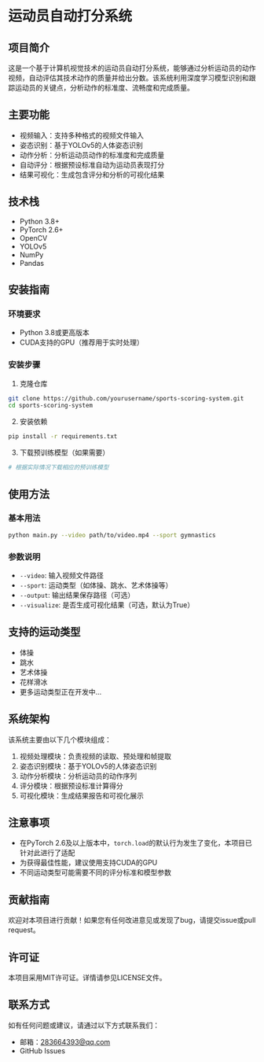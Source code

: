 # 运动员自动打分系统

## 项目简介

这是一个基于计算机视觉技术的运动员自动打分系统，能够通过分析运动员的动作视频，自动评估其技术动作的质量并给出分数。该系统利用深度学习模型识别和跟踪运动员的关键点，分析动作的标准度、流畅度和完成质量。

## 主要功能

- 视频输入：支持多种格式的视频文件输入
- 姿态识别：基于YOLOv5的人体姿态识别
- 动作分析：分析运动员动作的标准度和完成质量
- 自动评分：根据预设标准自动为运动员表现打分
- 结果可视化：生成包含评分和分析的可视化结果

## 技术栈

- Python 3.8+
- PyTorch 2.6+
- OpenCV
- YOLOv5
- NumPy
- Pandas

## 安装指南

### 环境要求

- Python 3.8或更高版本
- CUDA支持的GPU（推荐用于实时处理）

### 安装步骤

1. 克隆仓库
```bash
git clone https://github.com/yourusername/sports-scoring-system.git
cd sports-scoring-system
```

2. 安装依赖
```bash
pip install -r requirements.txt
```

3. 下载预训练模型（如果需要）
```bash
# 根据实际情况下载相应的预训练模型
```

## 使用方法

### 基本用法

```bash
python main.py --video path/to/video.mp4 --sport gymnastics
```

### 参数说明

- `--video`: 输入视频文件路径
- `--sport`: 运动类型（如体操、跳水、艺术体操等）
- `--output`: 输出结果保存路径（可选）
- `--visualize`: 是否生成可视化结果（可选，默认为True）

## 支持的运动类型

- 体操
- 跳水
- 艺术体操
- 花样滑冰
- 更多运动类型正在开发中...

## 系统架构

该系统主要由以下几个模块组成：

1. 视频处理模块：负责视频的读取、预处理和帧提取
2. 姿态识别模块：基于YOLOv5的人体姿态识别
3. 动作分析模块：分析运动员的动作序列
4. 评分模块：根据预设标准计算得分
5. 可视化模块：生成结果报告和可视化展示

## 注意事项

- 在PyTorch 2.6及以上版本中，`torch.load`的默认行为发生了变化，本项目已针对此进行了适配
- 为获得最佳性能，建议使用支持CUDA的GPU
- 不同运动类型可能需要不同的评分标准和模型参数

## 贡献指南

欢迎对本项目进行贡献！如果您有任何改进意见或发现了bug，请提交issue或pull request。

## 许可证

本项目采用MIT许可证。详情请参见LICENSE文件。

## 联系方式

如有任何问题或建议，请通过以下方式联系我们：

- 邮箱：283664393@qq.com
- GitHub Issues
